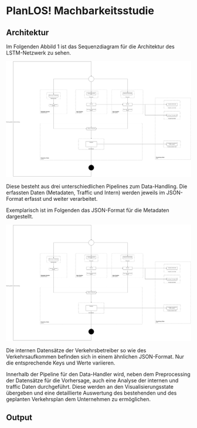 # PlanLOS! Machbarkeitsstudie

## Architektur

Im Folgenden Abbild 1 ist das Sequenzdiagram für die Architektur des LSTM-Netzwerk zu sehen.

![Sequencediagram](finished_activity_diagram.drawio.png "Sequence diagram")

Diese besteht aus drei unterschiedlichen Pipelines zum Data-Handling. Die erfassten Daten (Metadaten, Traffic und Intern) werden jeweils im JSON-Format erfasst und weiter verarbeitet.

Exemplarisch ist im Folgenden das JSON-Format für die Metadaten dargestellt.

![Metadata im JSON-Format](finished_activity_diagram.drawio.png "Metadata im JSON-Format")

Die internen Datensätze der Verkehrsbetreiber so wie des Verkehrsaufkommen befinden sich in einem ähnlichen JSON-Format. Nur die entsprechende Keys und Werte variieren.

Innerhalb der Pipeline für den Data-Handler wird, neben dem Preprocessing der Datensätze für die Vorhersage, auch eine Analyse der internen und traffic Daten durchgeführt. Diese werden an den Visualisierungsstate übergeben und eine detaillierte Auswertung des bestehenden und des geplanten Verkehrsplan dem Unternehmen zu ermöglichen. 

## Output


